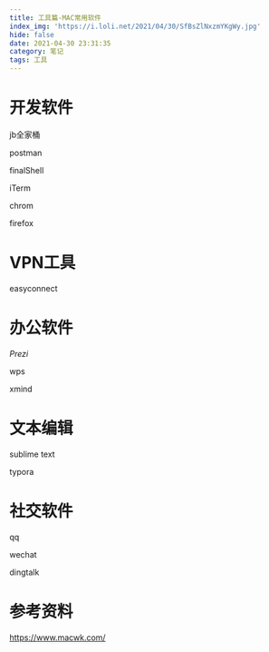 ```yaml
---
title: 工具篇-MAC常用软件
index_img: 'https://i.loli.net/2021/04/30/SfBsZlNxzmYKgWy.jpg'
hide: false
date: 2021-04-30 23:31:35
category: 笔记
tags: 工具
---
```


# 开发软件

jb全家桶

postman

finalShell

iTerm

chrom

firefox

# VPN工具

easyconnect

# 办公软件

*Prezi*

wps

xmind

# 文本编辑

sublime text

typora



# 社交软件

qq

wechat

dingtalk

# 参考资料

https://www.macwk.com/   


 